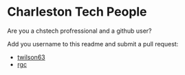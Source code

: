 # Charleston Tech People

Are you a chstech profressional and a github user?

Add you username to this readme and submit a pull request:

- [twilson63](https://github.com/twilson63)
- [rgc](https://github.com/rgc)
